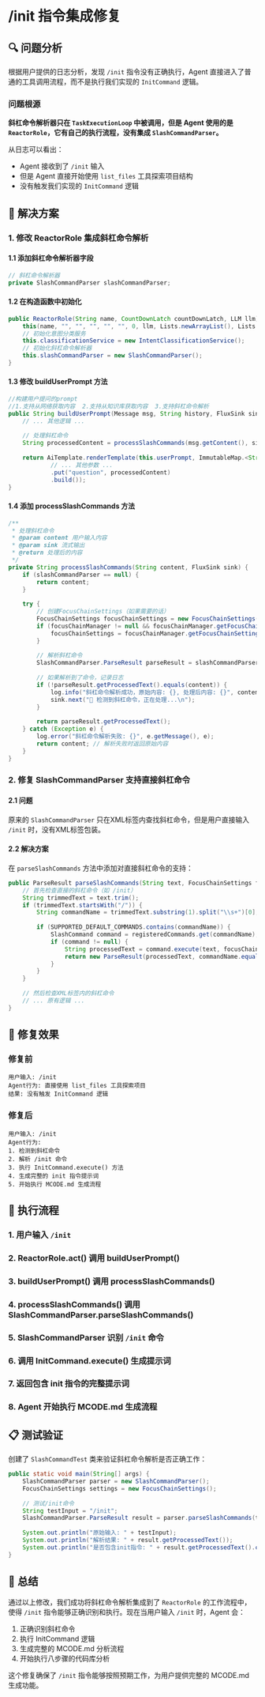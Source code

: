# /init 指令集成修复

## 🔍 问题分析

根据用户提供的日志分析，发现 `/init` 指令没有正确执行，Agent 直接进入了普通的工具调用流程，而不是执行我们实现的 `InitCommand` 逻辑。

### 问题根源
**斜杠命令解析器只在 `TaskExecutionLoop` 中被调用，但是 Agent 使用的是 `ReactorRole`，它有自己的执行流程，没有集成 `SlashCommandParser`。**

从日志可以看出：
- Agent 接收到了 `/init` 输入
- 但是 Agent 直接开始使用 `list_files` 工具探索项目结构
- 没有触发我们实现的 `InitCommand` 逻辑

## 🔧 解决方案

### 1. 修改 ReactorRole 集成斜杠命令解析

#### 1.1 添加斜杠命令解析器字段
```java
// 斜杠命令解析器
private SlashCommandParser slashCommandParser;
```

#### 1.2 在构造函数中初始化
```java
public ReactorRole(String name, CountDownLatch countDownLatch, LLM llm) {
    this(name, "", "", "", "", "", 0, llm, Lists.newArrayList(), Lists.newArrayList());
    // 初始化意图分类服务
    this.classificationService = new IntentClassificationService();
    // 初始化斜杠命令解析器
    this.slashCommandParser = new SlashCommandParser();
}
```

#### 1.3 修改 buildUserPrompt 方法
```java
//构建用户提问的prompt
//1.支持从网络获取内容  2.支持从知识库获取内容  3.支持斜杠命令解析
public String buildUserPrompt(Message msg, String history, FluxSink sink) {
    // ... 其他逻辑 ...
    
    // 处理斜杠命令
    String processedContent = processSlashCommands(msg.getContent(), sink);
    
    return AiTemplate.renderTemplate(this.userPrompt, ImmutableMap.<String, String>builder()
            // ... 其他参数 ...
            .put("question", processedContent)
            .build());
}
```

#### 1.4 添加 processSlashCommands 方法
```java
/**
 * 处理斜杠命令
 * @param content 用户输入内容
 * @param sink 流式输出
 * @return 处理后的内容
 */
private String processSlashCommands(String content, FluxSink sink) {
    if (slashCommandParser == null) {
        return content;
    }
    
    try {
        // 创建FocusChainSettings（如果需要的话）
        FocusChainSettings focusChainSettings = new FocusChainSettings();
        if (focusChainManager != null && focusChainManager.getFocusChainSettings() != null) {
            focusChainSettings = focusChainManager.getFocusChainSettings();
        }
        
        // 解析斜杠命令
        SlashCommandParser.ParseResult parseResult = slashCommandParser.parseSlashCommands(content, focusChainSettings);
        
        // 如果解析到了命令，记录日志
        if (!parseResult.getProcessedText().equals(content)) {
            log.info("斜杠命令解析成功，原始内容: {}, 处理后内容: {}", content, parseResult.getProcessedText());
            sink.next("🔧 检测到斜杠命令，正在处理...\n");
        }
        
        return parseResult.getProcessedText();
    } catch (Exception e) {
        log.error("斜杠命令解析失败: {}", e.getMessage(), e);
        return content; // 解析失败时返回原始内容
    }
}
```

### 2. 修复 SlashCommandParser 支持直接斜杠命令

#### 2.1 问题
原来的 `SlashCommandParser` 只在XML标签内查找斜杠命令，但是用户直接输入 `/init` 时，没有XML标签包装。

#### 2.2 解决方案
在 `parseSlashCommands` 方法中添加对直接斜杠命令的支持：

```java
public ParseResult parseSlashCommands(String text, FocusChainSettings focusChainSettings) {
    // 首先检查直接的斜杠命令（如 /init）
    String trimmedText = text.trim();
    if (trimmedText.startsWith("/")) {
        String commandName = trimmedText.substring(1).split("\\s+")[0]; // 获取命令名（去掉斜杠和参数）
        
        if (SUPPORTED_DEFAULT_COMMANDS.contains(commandName)) {
            SlashCommand command = registeredCommands.get(commandName);
            if (command != null) {
                String processedText = command.execute(text, focusChainSettings);
                return new ParseResult(processedText, commandName.equals("newrule"));
            }
        }
    }
    
    // 然后检查XML标签内的斜杠命令
    // ... 原有逻辑 ...
}
```

## 🎯 修复效果

### 修复前
```
用户输入: /init
Agent行为: 直接使用 list_files 工具探索项目
结果: 没有触发 InitCommand 逻辑
```

### 修复后
```
用户输入: /init
Agent行为: 
1. 检测到斜杠命令
2. 解析 /init 命令
3. 执行 InitCommand.execute() 方法
4. 生成完整的 init 指令提示词
5. 开始执行 MCODE.md 生成流程
```

## 🔄 执行流程

### 1. 用户输入 `/init`
### 2. ReactorRole.act() 调用 buildUserPrompt()
### 3. buildUserPrompt() 调用 processSlashCommands()
### 4. processSlashCommands() 调用 SlashCommandParser.parseSlashCommands()
### 5. SlashCommandParser 识别 `/init` 命令
### 6. 调用 InitCommand.execute() 生成提示词
### 7. 返回包含 init 指令的完整提示词
### 8. Agent 开始执行 MCODE.md 生成流程

## 📋 测试验证

创建了 `SlashCommandTest` 类来验证斜杠命令解析是否正确工作：

```java
public static void main(String[] args) {
    SlashCommandParser parser = new SlashCommandParser();
    FocusChainSettings settings = new FocusChainSettings();
    
    // 测试/init命令
    String testInput = "/init";
    SlashCommandParser.ParseResult result = parser.parseSlashCommands(testInput, settings);
    
    System.out.println("原始输入: " + testInput);
    System.out.println("解析结果: " + result.getProcessedText());
    System.out.println("是否包含init指令: " + result.getProcessedText().contains("explicit_instructions type=\"init\""));
}
```

## 🎉 总结

通过以上修改，我们成功将斜杠命令解析集成到了 `ReactorRole` 的工作流程中，使得 `/init` 指令能够正确识别和执行。现在当用户输入 `/init` 时，Agent 会：

1. 正确识别斜杠命令
2. 执行 InitCommand 逻辑
3. 生成完整的 MCODE.md 分析流程
4. 开始执行八步骤的代码库分析

这个修复确保了 `/init` 指令能够按照预期工作，为用户提供完整的 MCODE.md 生成功能。